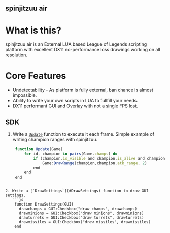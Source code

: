 ## spinjitzuu air

# What is this?
spinjitzuu air is an External LUA based League of Legends scripting platform with excellent DX11 no-performance loss drawings working on all resolution.

# Core Features
- Undetectability - As platform is fully external, ban chance is almost impossible.
- Ability to write your own scripts in LUA to fullfill your needs.
- DX11 performant GUI and Overlay with not a single FPS lost.


## SDK

1. Write a [`Update`](#Update) function to execute it each frame. Simple example of writing champion ranges with spinjitzuu.
   ```js
	function Update(Game)
		for id, champion in pairs(Game.champs) do
			if (champion.is_visible and champion.is_alive and champion.health > 0) then
				Game:DrawRange(champion,champion.atk_range, 2)
			end
		end
	end
```
  
2. Write a [`DrawSettings`](#DrawSettings) function to draw GUI settings.
   ```js
	function DrawSettings(GUI) 
	  drawchamps = GUI:Checkbox("draw champs", drawchamps)
	  drawminions = GUI:Checkbox("draw minions", drawminions)
	  drawturrets = GUI:Checkbox("draw turrets", drawturrets)
	  drawmissiles = GUI:Checkbox("draw missiles", drawmissiles)
    end
   ```

